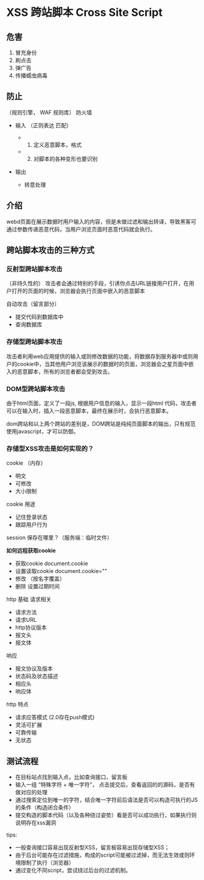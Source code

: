 # XSS 跨站脚本 Cross Site Script 


## 危害
1. 冒充身份
2. 刷点击
3. 弹广告
4. 传播蠕虫病毒


## 防止


（规则引擎， WAF 规则库） 防火墙
- 输入 （正则表达 匹配）
  - 1. 定义恶意脚本，格式
  - 2. 对脚本的各种变形也要识别

- 输出
  - 转意处理

## 介绍

webd页面在展示数据时用户输入的内容，但是未做过滤和输出转译，导致黑客可通过参数传递恶意代码，当用户浏览页面时恶意代码就会执行。

## 跨站脚本攻击的三种方式
  
### 反射型跨站脚本攻击
（非持久性的）
攻击者会通过特别的手段，引诱你点击URL链接用户打开，在用户打开的页面的时候，浏览器会执行页面中嵌入的恶意脚本

自动攻击（留言部分）

- 提交代码到数据库中
- 查询数据库

### 存储型跨站脚本攻击

攻击者利用web应用提供的输入或则修改数据的功能，将数据存到服务器中或则用户的cookie中，当其他用户浏览该展示的数据时的页面，浏览器会之星页面中嵌入的恶意脚本，所有的浏览者都会受到攻击。

### DOM型跨站脚本攻击
由于html页面，定义了一段js, 根据用户信息的输入，显示一段html 代码，攻击者可以在输入时，插入一段恶意脚本，最终在展示时，会执行恶意脚本。

dom跨站和以上两个跨站的差别是，DOM跨站是纯纯页面脚本的输出，只有规范使用javascript，才可以防御。


### 存储型XSS攻击是如何实现的？

cookie （内存）
- 明文
- 可修改
- 大小限制

cookie 用途
- 记住登录状态
- 跟踪用户行为


session 保存在哪里？（服务端：临时文件）


**如何远程获取cookie**
- 获取cookie document.cookie
- 设置读取cookie document.cookie=""
- 修改 （按名字覆盖）
- 删除 设置过期时间



http 基础
请求相关
- 请求方法
- 请求URL
-  http协议版本
-  报文头
-  报文体

响应
- 报文协议及版本
- 状态码及状态描述
- 相应头
- 响应体

http 特点
- 请求应答模式   (2.0存在push模式)
- 灵活可扩展
- 可靠传输
- 无状态



## 测试流程
- 在目标站点找到输入点，比如查询接口，留言板
- 输入一组 “特殊字符 + 唯一字符”， 点击提交后，查看返回的的源码，是否有做对应的处理
- 通过搜索定位到唯一的字符，结合唯一字符前后语法是否可以构造可执行的JS的条件（构造闭合条件）
- 提交构造的脚本代码（以及各种绕过姿势）看是否可以成功执行，如果执行则说明存在xss漏洞

tips:
- 一般查询接口容易出现反射型XSS，留言板容易出现存储型XSS；
- 由于后台可能存在过滤措施，构成的script可能被过滤掉，而无法生效或则环境限制了执行（浏览器）
- 通过变化不同script，尝试绕过后台的过滤机制。